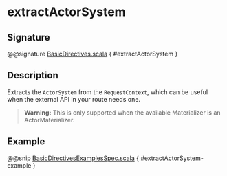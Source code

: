 <a id="extractactorsystem"></a>
# extractActorSystem

## Signature

@@signature [BasicDirectives.scala](../../../../../../../../../akka-http/src/main/scala/akka/http/scaladsl/server/directives/BasicDirectives.scala) { #extractActorSystem }

## Description

Extracts the `ActorSystem` from the `RequestContext`, which can be useful when the external API
in your route needs one.

> **Warning:**
This is only supported when the available Materializer is an ActorMaterializer.

## Example

@@snip [BasicDirectivesExamplesSpec.scala](../../../../../../../test/scala/docs/http/scaladsl/server/directives/BasicDirectivesExamplesSpec.scala) { #extractActorSystem-example }